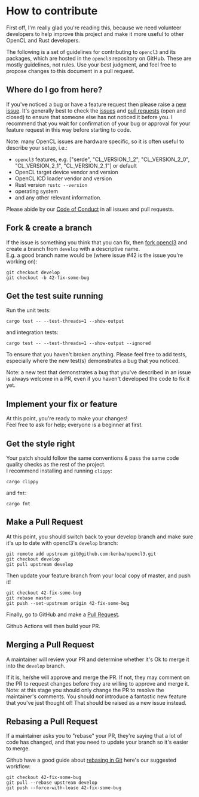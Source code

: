 # How to contribute

First off, I'm really glad you're reading this, because we need volunteer developers to help improve this project and make it more useful to other OpenCL and Rust developers.

The following is a set of guidelines for contributing to `opencl3` and its packages, which are hosted in the `opencl3` repository on GitHub. These are mostly guidelines, not rules. Use your best judgment, and feel free to propose changes to this document in a pull request.

## Where do I go from here?

If you've noticed a bug or have a feature request then please raise a [new issue](https://github.com/kenba/opencl3/issues/new).
It's generally best to check the [issues](https://github.com/kenba/opencl3/issues) and [pull requests](https://github.com/kenba/opencl3/pulls) (open and closed) to ensure that someone else has not noticed it before you. I recommend that you wait for confirmation of your bug or approval for your feature request in this way before starting to code.

Note: many OpenCL issues are hardware specific, so it is often useful to describe your setup, i.e.:
- `opencl3` features, e.g. ["serde", "CL_VERSION_1_2", "CL_VERSION_2_0", "CL_VERSION_2_1", "CL_VERSION_2_1"] or default
- OpenCL target device vendor and version
- OpenCL ICD loader vendor and version
- Rust version `rustc --version`
- operating system
- and any other relevant information.

Please abide by our [Code of Conduct](CODE_OF_CONDUCT.md) in all issues and pull requests.

## Fork & create a branch

If the issue is something you think that you can fix, then [fork opencl3](https://docs.github.com/en/get-started/quickstart/fork-a-repo) and create a branch from `develop` with a descriptive name.  
E.g. a good branch name would be (where issue #42 is the issue you're working on):
```shell
git checkout develop
git checkout -b 42-fix-some-bug
```

## Get the test suite running

Run the unit tests:
```shell
cargo test -- --test-threads=1 --show-output
```
and integration tests:
```shell
cargo test -- --test-threads=1 --show-output --ignored
```
To ensure that you haven't broken anything.
Please feel free to add tests, especially where the new test(s) demonstrates a bug that you noticed.

Note: a new test that demonstrates a bug that you've described in an issue is always welcome in a PR, even if you haven't developed the code to fix it yet.

## Implement your fix or feature

At this point, you're ready to make your changes!  
Feel free to ask for help; everyone is a beginner at first.

## Get the style right

Your patch should follow the same conventions & pass the same code quality checks as the rest of the project.  
I recommend installing and running `clippy`:
```shell
cargo clippy
```
and `fmt`:
```shell
cargo fmt
```

## Make a Pull Request

At this point, you should switch back to your develop branch and make sure it's up to date with opencl3's `develop` branch:
```shell
git remote add upstream git@github.com:kenba/opencl3.git
git checkout develop
git pull upstream develop
```
Then update your feature branch from your local copy of master, and push it!
```shell
git checkout 42-fix-some-bug
git rebase master
git push --set-upstream origin 42-fix-some-bug
```
Finally, go to GitHub and make a [Pull Request](https://docs.github.com/en/github/collaborating-with-pull-requests/proposing-changes-to-your-work-with-pull-requests/creating-a-pull-request).

Github Actions will then build your PR.

## Merging a Pull Request

A maintainer will review your PR and determine whether it's Ok to merge it into the `develop` branch.

If it is, he/she will approve and merge the PR. If not, they may comment on the PR to request changes before they are willing to approve and merge it.
Note: at this stage you should only change the PR to resolve the maintainer's comments.
You should *not* introduce a fantastic new feature that you've just thought of! That should be raised as a new issue instead.

## Rebasing a Pull Request

If a maintainer asks you to "rebase" your PR, they're saying that a lot of code has changed, and that you need to update your branch so it's easier to merge.

Github have a good guide about [rebasing in Git](https://docs.github.com/en/get-started/using-git/about-git-rebase) here's our suggested workflow:
```shell
git checkout 42-fix-some-bug
git pull --rebase upstream develop
git push --force-with-lease 42-fix-some-bug
```
